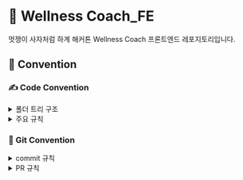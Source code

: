 # 💪 Wellness Coach_FE
  멋쟁이 사자처럼 하계 해커톤 Wellness Coach 프론트엔드 레포지토리입니다. 

## 🤝 Convention

### ✍️ Code Convention

<details>
<summary>폴더 트리 구조</summary>
  <br/>
 - 페이지 별 하나의 폴더 할당
 - 같은 페이지를 이루는 파일들끼리 묶음
 - 폴더 속 최상단의 컴포넌트는 속한 폴더의 이름과 같도록 한다. (ex. MainPage.jsx in MainPage folder)
  
```
📦 HACKERTHON_FE
└─ Wellness-coach_FE
   ├─ public 🦁 로고 이미지 폴더
   ├─ src 
   │  ├─ assets 🖼️ 컴포넌트에서 사용될 이미지 폴더
   │  ├─ pages 
   │  │  ├─ Login (1) 로그인 페이지
   │  │  │  └─ Login.jsx
   │  │  ├─ MainPage (2) 메인페이지
   │  │  │  ├─ MainPage.jsx
   │  │  ├─ DietTest (3) 식단 진단 검사 페이지
   │  │  ├─ TestResult (4) 식단 진단 검사 결과 페이지
   │  │  └─ DailyResult (5) 일별 진단 결과 확인 페이지
   │  ├─ App.jsx 
   │  ├─ GlobalStyles.js 🖼️ 전역 스타일링 파일
   │  ├─ main.jsx
   │  ├─ reset.css  🎨 스타일링 리셋 파일
   |  └─ Router.jsx 🧭 라우터 파일
   ├─ eslintrc.cjs
   ├─ .gitignore
   ├─ index.html
   ├─ package.json
   ├─ README.md
   ├─ vite.config.js
   └─ yarn.lock
```
</details>

<details>
<summary>주요 규칙</summary>

<h4>네이밍 규칙</h4> 
- 기본 표기법
<br/>

| 네이밍 규칙 | 내용 |
| ------------------------ | ---------------------------------------------------------- |
| 카멜 케이스(camelCase)   | 폴더명, js 파일, css 파일, 변수명, 함수명                   |
| 파스칼케이스(PascalCase) | React 파일명, React 코드내 컴포넌트 선언(ex. <PascalCase/>) |
| 케밥 케이스(Kebab-case)  | 태그의 클래스 or 아이디명                                   |

<br/>

- 컴포넌트 파일 작성: 함수 선언식으로 작성 (ex. function Component)
- 내부 함수: 화살표 함수
- Styled-Components 네이밍
  두 개 이상의 개체를 포함하고 있는 개체 = container
  하나의 개체를 포함하고 있는 개체 = wrapper
- button은 btn으로 축약 (ex. LoginButton -> LoginBtn)
- 함수 네이밍: camelCase (ex. addDietTip)
- handler함수명: handle~ (ex. handleDelete)
- 단위: border, border-radius는 px 사용, 나머지 property는 rem 사용
- let 사용 지양

</details>


### 🫙 Git Convention

<details>
  <summary>commit 규칙</summary>

| 태그 | 내용 |
| ------------------------ | ------------------------------------------------- |
| add | 새로운 기능 or 컴포넌트를 추가 |
| design | CSS 코드 수정 |
| fix | 버그 수정 |
| Docs | 문서 수정 |
| Chore | 패키지 매니저 수정, 패키지 관리자 구성 등 Production Code 이외의 변경 |
| Remove | 파일 수정 |

<b>"태그: 커밋 내용"의 형식으로 작성해주세요!</b>
<br/>
ex) add: 로그인 컴포넌트 추가, Chore: eslint extension 수정
</details>

<details>
  <summary>PR 규칙</summary>
<h4>PR 주의사항</h4>
  - 최대한 자세하게 내용을 기재해주세요
  <br/>
  - 작업한 파일 이외의 파일에 수정을 했는지 확인하고 PR 날려주세요 
</details>


